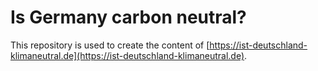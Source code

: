 # Is Germany carbon neutral?

This repository is used to create the content of [https://ist-deutschland-klimaneutral.de](https://ist-deutschland-klimaneutral.de). 
